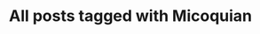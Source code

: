 ---
layout: tag
title: "All posts tagged with Micoquian"
permalink: /weblog/tags/micoquian/
taxonomy: Micoquian
---